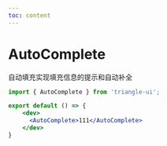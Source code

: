 ```yaml
---
toc: content
---
```


# AutoComplete

自动填充实现填充信息的提示和自动补全

```jsx
import { AutoComplete } from 'triangle-ui';

export default () => {
    <dev>
      <AutoComplete>111</AutoComplete>
    </dev>
}

```
